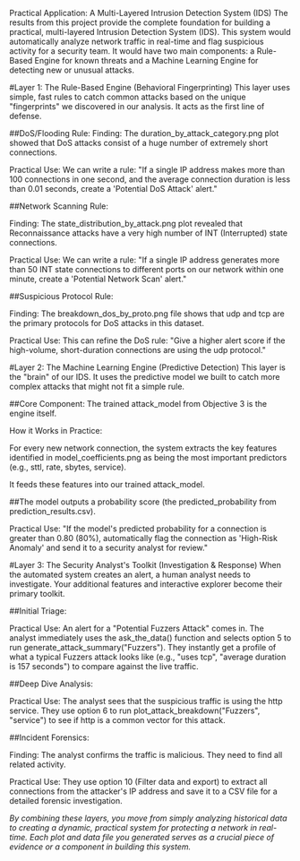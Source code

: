 Practical Application: A Multi-Layered Intrusion Detection System (IDS)
The results from this project provide the complete foundation for building a practical, multi-layered Intrusion Detection System (IDS). This system would automatically analyze network traffic in real-time and flag suspicious activity for a security team. It would have two main components: a Rule-Based Engine for known threats and a Machine Learning Engine for detecting new or unusual attacks.

#Layer 1: The Rule-Based Engine (Behavioral Fingerprinting)
This layer uses simple, fast rules to catch common attacks based on the unique "fingerprints" we discovered in our analysis. It acts as the first line of defense.

##DoS/Flooding Rule:
Finding: The duration_by_attack_category.png plot showed that DoS attacks consist of a huge number of extremely short connections.

Practical Use: We can write a rule: "If a single IP address makes more than 100 connections in one second, and the average connection duration is less than 0.01 seconds, create a 'Potential DoS Attack' alert."


##Network Scanning Rule:

Finding: The state_distribution_by_attack.png plot revealed that Reconnaissance attacks have a very high number of INT (Interrupted) state connections.

Practical Use: We can write a rule: "If a single IP address generates more than 50 INT state connections to different ports on our network within one minute, create a 'Potential Network Scan' alert."


##Suspicious Protocol Rule:

Finding: The breakdown_dos_by_proto.png file shows that udp and tcp are the primary protocols for DoS attacks in this dataset.

Practical Use: This can refine the DoS rule: "Give a higher alert score if the high-volume, short-duration connections are using the udp protocol."


#Layer 2: The Machine Learning Engine (Predictive Detection)
This layer is the "brain" of our IDS. It uses the predictive model we built to catch more complex attacks that might not fit a simple rule.

##Core Component: The trained attack_model from Objective 3 is the engine itself.

How it Works in Practice:

For every new network connection, the system extracts the key features identified in model_coefficients.png as being the most important predictors (e.g., sttl, rate, sbytes, service).

It feeds these features into our trained attack_model.

##The model outputs a probability score (the predicted_probability from prediction_results.csv).

Practical Use: "If the model's predicted probability for a connection is greater than 0.80 (80%), automatically flag the connection as 'High-Risk Anomaly' and send it to a security analyst for review."

#Layer 3: The Security Analyst's Toolkit (Investigation & Response)
When the automated system creates an alert, a human analyst needs to investigate. Your additional features and interactive explorer become their primary toolkit.

##Initial Triage:

Practical Use: An alert for a "Potential Fuzzers Attack" comes in. The analyst immediately uses the ask_the_data() function and selects option 5 to run generate_attack_summary("Fuzzers"). They instantly get a profile of what a typical Fuzzers attack looks like (e.g., "uses tcp", "average duration is 157 seconds") to compare against the live traffic.

##Deep Dive Analysis:

Practical Use: The analyst sees that the suspicious traffic is using the http service. They use option 6 to run plot_attack_breakdown("Fuzzers", "service") to see if http is a common vector for this attack.

##Incident Forensics:

Finding: The analyst confirms the traffic is malicious. They need to find all related activity.

Practical Use: They use option 10 (Filter data and export) to extract all connections from the attacker's IP address and save it to a CSV file for a detailed forensic investigation.

*By combining these layers, you move from simply analyzing historical data to creating a dynamic, practical system for protecting a network in real-time. Each plot and data file you generated serves as a crucial piece of evidence or a component in building this system.*